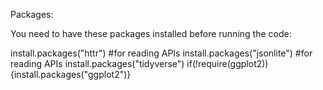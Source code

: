 Packages: 

You need to have these packages installed before running the code: 

install.packages("httr") #for reading APIs
install.packages("jsonlite") #for reading APIs
install.packages("tidyverse")
if(!require(ggplot2)){install.packages("ggplot2")} 

